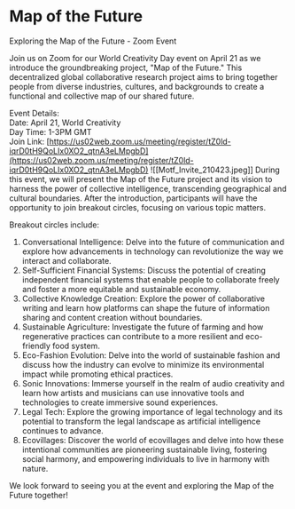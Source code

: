# Map of the Future

Exploring the Map of the Future - Zoom Event

Join us on Zoom for our World Creativity Day event on April 21 as we introduce the groundbreaking project, "Map of the Future." This decentralized global collaborative research project aims to bring together people from diverse industries, cultures, and backgrounds to create a functional and collective map of our shared future.

Event Details:  
Date: April 21, World Creativity  
Day Time: 1-3PM GMT  
Join Link: [https://us02web.zoom.us/meeting/register/tZ0ld-iqrD0tH9QoLIx0XO2_qtnA3eLMpgbD](https://us02web.zoom.us/meeting/register/tZ0ld-iqrD0tH9QoLIx0XO2_qtnA3eLMpgbD)
![[Motf_Invite_210423.jpeg]]
During this event, we will present the Map of the Future project and its vision to harness the power of collective intelligence, transcending geographical and cultural boundaries. After the introduction, participants will have the opportunity to join breakout circles, focusing on various topic matters.

Breakout circles include:

1. Conversational Intelligence: Delve into the future of communication and explore how advancements in technology can revolutionize the way we interact and collaborate.  
2. Self-Sufficient Financial Systems: Discuss the potential of creating independent financial systems that enable people to collaborate freely and foster a more equitable and sustainable economy.  
3. Collective Knowledge Creation: Explore the power of collaborative writing and learn how platforms can shape the future of information sharing and content creation without boundaries.  
4. Sustainable Agriculture: Investigate the future of farming and how regenerative practices can contribute to a more resilient and eco-friendly food system.  
5. Eco-Fashion Evolution: Delve into the world of sustainable fashion and discuss how the industry can evolve to minimize its environmental impact while promoting ethical practices.  
6. Sonic Innovations: Immerse yourself in the realm of audio creativity and learn how artists and musicians can use innovative tools and technologies to create immersive sound experiences.  
7. Legal Tech: Explore the growing importance of legal technology and its potential to transform the legal landscape as artificial intelligence continues to advance.  
8. Ecovillages: Discover the world of ecovillages and delve into how these intentional communities are pioneering sustainable living, fostering social harmony, and empowering individuals to live in harmony with nature.

We look forward to seeing you at the event and exploring the Map of the Future together!
